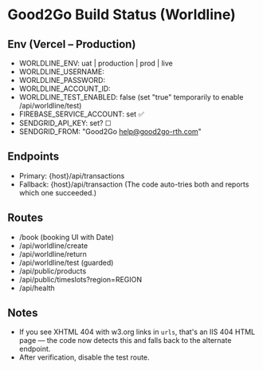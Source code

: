 # Good2Go Build Status (Worldline)

## Env (Vercel – Production)
- WORLDLINE_ENV: uat | production | prod | live
- WORLDLINE_USERNAME: <Client ID>
- WORLDLINE_PASSWORD: <API Key>
- WORLDLINE_ACCOUNT_ID: <Account ID>
- WORLDLINE_TEST_ENABLED: false (set "true" temporarily to enable /api/worldline/test)
- FIREBASE_SERVICE_ACCOUNT: set ✅
- SENDGRID_API_KEY: set? ☐
- SENDGRID_FROM: "Good2Go <help@good2go-rth.com>"

## Endpoints
- Primary:   {host}/api/transactions
- Fallback:  {host}/api/transaction
  (The code auto-tries both and reports which one succeeded.)

## Routes
- /book (booking UI with Date)
- /api/worldline/create
- /api/worldline/return
- /api/worldline/test (guarded)
- /api/public/products
- /api/public/timeslots?region=REGION
- /api/health

## Notes
- If you see XHTML 404 with w3.org links in `urls`, that's an IIS 404 HTML page — the code now detects this and falls back to the alternate endpoint.
- After verification, disable the test route.

